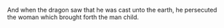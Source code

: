 And when the dragon saw that he was cast unto the earth, he persecuted the woman which brought forth the man child.
